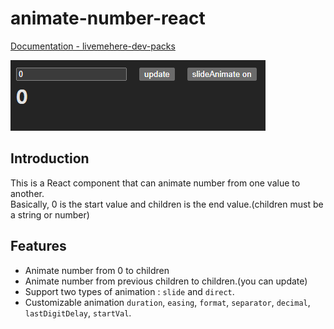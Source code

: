 # animate-number-react

[Documentation - livemehere-dev-packs](https://livemehere.github.io/livemehere-dev-packs/docs/animate-number-react/what-is-this)

![example](https://github.com/livemehere/livemehere-dev-packs/blob/master/packages/animate-number-react/img/example.gif)

## Introduction

This is a React component that can animate number from one value to another.   
Basically, 0 is the start value and children is the end value.(children must be a string or number)   

## Features

- Animate number from 0 to children
- Animate number from previous children to children.(you can update)
- Support two types of animation : `slide` and `direct`.
- Customizable animation `duration`, `easing`, `format`, `separator`, `decimal`, `lastDigitDelay`, `startVal`.